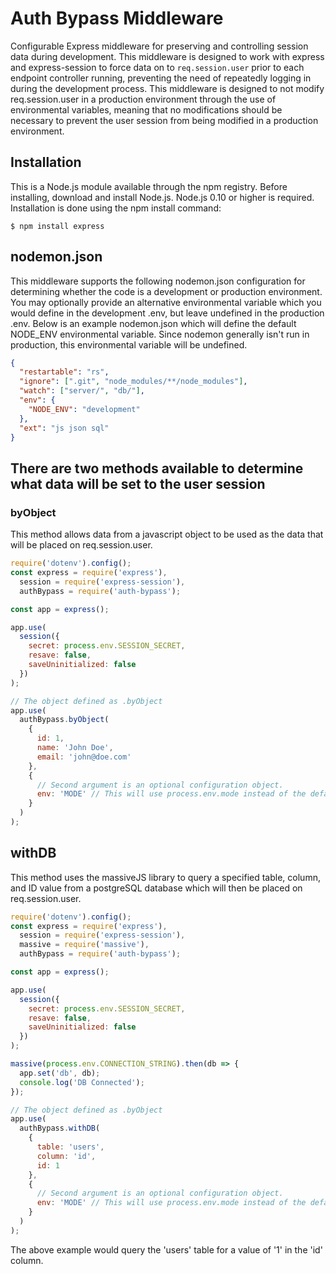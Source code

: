 # Auth Bypass Middleware

Configurable Express middleware for preserving and controlling session data during development. This middleware is designed to work with express and express-session to force data on to `req.session.user` prior to each endpoint controller running, preventing the need of repeatedly logging in during the development process. This middleware is designed to not modify req.session.user in a production environment through the use of environmental variables, meaning that no modifications should be necessary to prevent the user session from being modified in a production environment.

## Installation

This is a Node.js module available through the npm registry.
Before installing, download and install Node.js. Node.js 0.10 or higher is required.
Installation is done using the npm install command:

`$ npm install express`

## nodemon.json

This middleware supports the following nodemon.json configuration for determining whether the code is a development or production environment. You may optionally provide an alternative environmental variable which you would define in the development .env, but leave undefined in the production .env. Below is an example nodemon.json which will define the default NODE_ENV environmental variable. Since nodemon generally isn't run in production, this environmental variable will be undefined.

```json
{
  "restartable": "rs",
  "ignore": [".git", "node_modules/**/node_modules"],
  "watch": ["server/", "db/"],
  "env": {
    "NODE_ENV": "development"
  },
  "ext": "js json sql"
}
```

## There are two methods available to determine what data will be set to the user session

### byObject

This method allows data from a javascript object to be used as the data that will be placed on req.session.user.

```js
require('dotenv').config();
const express = require('express'),
  session = require('express-session'),
  authBypass = require('auth-bypass');

const app = express();

app.use(
  session({
    secret: process.env.SESSION_SECRET,
    resave: false,
    saveUninitialized: false
  })
);

// The object defined as .byObject
app.use(
  authBypass.byObject(
    {
      id: 1,
      name: 'John Doe',
      email: 'john@doe.com'
    },
    {
      // Second argument is an optional configuration object.
      env: 'MODE' // This will use process.env.mode instead of the default process.env.NODE_ENV defined in the suggested nodemon.json configuration above.
    }
  )
);
```

## withDB

This method uses the massiveJS library to query a specified table, column, and ID value from a postgreSQL database which will then be placed on req.session.user.

```js
require('dotenv').config();
const express = require('express'),
  session = require('express-session'),
  massive = require('massive'),
  authBypass = require('auth-bypass');

const app = express();

app.use(
  session({
    secret: process.env.SESSION_SECRET,
    resave: false,
    saveUninitialized: false
  })
);

massive(process.env.CONNECTION_STRING).then(db => {
  app.set('db', db);
  console.log('DB Connected');
});

// The object defined as .byObject
app.use(
  authBypass.withDB(
    {
      table: 'users',
      column: 'id',
      id: 1
    },
    {
      // Second argument is an optional configuration object.
      env: 'MODE' // This will use process.env.mode instead of the default process.env.NODE_ENV defined in the suggested nodemon.json configuration above.
    }
  )
);
```

The above example would query the 'users' table for a value of '1' in the 'id' column.
